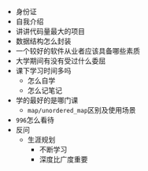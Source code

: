 - 身份证
- 自我介绍
- 讲讲代码量最大的项目
- 数据结构怎么封装
- 一个较好的软件从业者应该具备哪些素质
- 大学期间有没有受过什么委屈
- 课下学习时间多吗
  - 怎么自学
  - 怎么记笔记
- 学的最好的是哪门课
  - `map/unordered_map`区别及使用场景
- `996`怎么看待
- 反问
  - 生涯规划
    - 不断学习
    - 深度比广度重要